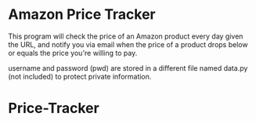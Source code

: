 # Amazon Price Tracker

This program will check the price of an Amazon product every day given the URL, and notify you via email when the price of a product drops below or equals the price you're willing to pay.

username and password (pwd) are stored in a different file named data.py (not included) to protect private information.
# Price-Tracker
